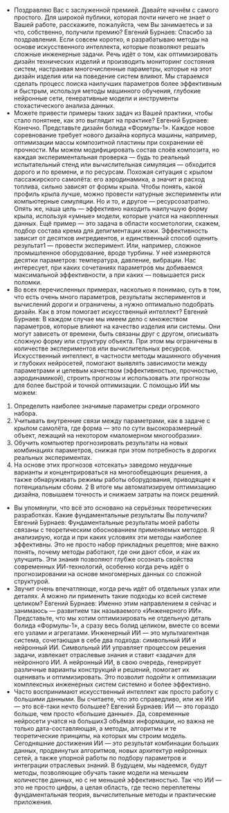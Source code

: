 - Поздравляю Вас с заслуженной премией. Давайте начнём с самого
простого. Для широкой публики, которая почти ничего не знает о
Вашей работе, расскажите, пожалуйста, чем Вы занимаетесь и за
что, собственно, получили премию?
Евгений Бурнаев: Спасибо за поздравления. Если совсем коротко,
я разрабатываю методы на основе искусственного интеллекта,
которые позволяют решать сложные инженерные задачи. Речь идёт
о том, как оптимизировать дизайн технических изделий и
производить мониторинг состояния систем, настраивая
многочисленные параметры, которые на этот дизайн изделия или
на поведение систем влияют. Мы стараемся сделать процесс поиска
наилучших параметров более эффективным и быстрым, используя
методы машинного обучения, глубокие нейронные сети,
генеративные модели и инструменты стохастического анализа
данных.
- Можете привести примеры таких задач из Вашей практики, чтобы
стало понятнее, как это выглядит на практике?
Евгений Бурнаев: Конечно. Представьте дизайн болида
«Формулы-1». Каждое новое соревнование требует нового дизайна
корпуса машины, например, оптимизации массы композитной
пластины при сохранении её прочности. Мы можем
модифицировать состав слоёв композита, но каждая
экспериментальная проверка — будь то реальный испытательный
стенд или вычислительная симуляция — обходится дорого и по
времени, и по ресурсам. Похожая ситуация с крылом
пассажирского самолёта: его аэродинамика, а значит и расход
топлива, сильно зависят от формы крыла. Чтобы понять, какой
профиль крыла лучше, можно провести натурные эксперименты
или компьютерные симуляции. Но и то, и другое —
ресурсозатратно. Опять же, наша цель — эффективно находить
наилучшую форму крыла, используя «умные» модели, которые
учатся на накопленных данных.
Ещё пример — это задача в области косметологии, скажем, подбор
состава крема для депигментации кожи. Эффективность зависит от
десятков ингредиентов, и единственный способ оценить результат1
— провести эксперимент. Или, например, сложное промышленное
оборудование, вроде турбины. У неё измеряются десятки
параметров: температура, давление, вибрации. Нас интересует, при
каких сочетаниях параметров мы добиваемся максимальной
эффективности, а при каких — повышается риск поломки.
- Во всех перечисленных примерах, насколько я понимаю, суть в
том, что есть очень много параметров, результаты экспериментов и
вычислений дороги и ограничены, а нужно оптимально подобрать
дизайн. Как в этом помогает искусственный интеллект?
Евгений Бурнаев: В каждом случае мы имеем дело с множеством
параметров, которые влияют на качество изделия или системы. Они
могут зависеть от времени, быть связаны друг с другом, описывать
сложную форму или структуру объекта. При этом мы ограничены в
количестве экспериментов или вычислительных ресурсов.
Искусственный интеллект, в частности методы машинного
обучения и глубоких нейросетей, помогают выявлять зависимости
между параметрами и целевым качеством (эффективностью,
прочностью, аэродинамикой), строить прогнозы и использовать эти
прогнозы для более быстрой и точной оптимизации.
С помощью ИИ мы можем:
1. Определить наиболее значимые параметры среди огромного
набора.
2. Учитывать внутренние связи между параметрами, как в задаче
с крылом самолёта, где форма — это по сути высокоразмерный
объект, лежащий на некотором «маломерном многообразии».
3. Обучить компьютер прогнозировать результаты на новых
комбинациях параметров, снижая при этом потребность в
дорогих реальных экспериментах.
4. На основе этих прогнозов «отсекать» заведомо неудачные
варианты и концентрироваться на многообещающих решения, а
также обнаруживать режимы работы оборудования, приводящие
к потенциальным сбоям.
2
В итоге мы автоматизируем оптимизацию дизайна, повышаем
точность и снижаем затраты на поиск решений.
- Вы упомянули, что всё это основано на серьёзных теоретических
разработках. Какие фундаментальные результаты Вы получили?
Евгений Бурнаев: Фундаментальные результаты моей работы
связаны с теоретическим обоснованием применяемых методов. Я
анализирую, когда и при каких условиях эти методы наиболее
эффективны. Это не просто набор прикладных рецептов; мне важно
понять, почему методы работают, где они дают сбои, и как их
улучшить. Эти знания позволяют глубже осознать свойства
современных ИИ-технологий, особенно когда речь идёт о
прогнозировании на основе многомерных данных со сложной
структурой.
- Звучит очень впечатляюще, когда речь идёт об отдельных узлах
или деталях. А можно ли применить такие подходы ко всей системе
целиком?
Евгений Бурнаев: Именно этим направлением я сейчас и
занимаюсь — развитием так называемого «Инженерного ИИ».
Представьте, что мы хотим оптимизировать не отдельную деталь
болида «Формулы-1», а сразу весь болид целиком, вместе со всеми
его узлами и агрегатами. Инженерный ИИ — это мультиагентная
система, сочетающая в себе два подхода: символьный ИИ и
нейронный ИИ. Символьный ИИ управляет процессом решения
задачи, извлекает отраслевые знания и ставит «задачи» для
нейронного ИИ. А нейронный ИИ, в свою очередь, генерирует
различные варианты конструкций и решений, помогает их
оценивать и оптимизировать. Это позволит подойти к оптимизации
комплексных инженерных систем системно и более эффективно.
- Часто воспринимают искусственный интеллект как просто работу
с большими данными. Вы считаете, что это справедливо, или же
ИИ — это всё-таки нечто большее?
Евгений Бурнаев: ИИ — это гораздо больше, чем просто
«большие данные». Да, современные нейросети учатся на больших3
объёмах информации, но важна не только дата-составляющая, а
методы, алгоритмы и те теоретические принципы, на которых мы
строим модель. Сегодняшние достижения ИИ — это результат
комбинации больших данных, продвинутых алгоритмов, новых
архитектур нейронных сетей, а также упорной работы по подбору
параметров и интеграции отраслевых знаний. В будущем, мы
надеемся, будут методы, позволяющие обучать такие модели на
меньшем количестве данных, но с не меньшей эффективностью.
Так что ИИ — это не просто цифры, а целая область, где тесно
переплетены фундаментальная теория, вычислительные методы и
практические приложения.